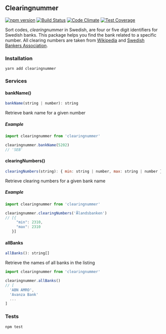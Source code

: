## Clearingnummer

[![npm version](https://badge.fury.io/js/clearingnummer.svg)](https://badge.fury.io/js/clearingnummer)
[![Build Status](https://travis-ci.org/believer/clearingnummer.svg?branch=master)](https://travis-ci.org/believer/clearingnummer)
[![Code Climate](https://codeclimate.com/github/believer/clearingnummer/badges/gpa.svg)](https://codeclimate.com/github/believer/clearingnummer)
[![Test Coverage](https://codeclimate.com/github/believer/clearingnummer/badges/coverage.svg)](https://codeclimate.com/github/believer/clearingnummer/coverage)

Sort codes, _clearingnummer_ in Swedish, are four or five digit identifiers for Swedish banks. This package helps you find the bank related to a specific number. All clearing numbers are taken from [Wikipedia](http://www.wikiwand.com/sv/Lista_%C3%B6ver_clearingnummer_till_svenska_banker) and [Swedish Bankers Association](http://www.swedishbankers.se/media/1253/1601_clearingnummer.pdf).

### Installation
```
yarn add clearingnummer
```

### Services

#### bankName()
```js
bankName(string | number): string
```

Retrieve bank name for a given number

##### Example
```js
import clearingnummer from 'clearingnummer'

clearingnummer.bankName(5202)
// 'SEB'
```

#### clearingNumbers()
```js
clearingNumbers(string): { min: string | number, max: string | number }[]
```

Retrieve clearing numbers for a given bank name

##### Example
```js
import clearingnummer from 'clearingnummer'

clearingnummer.clearingNumbers('Ålandsbanken')
// [{
     "min": 2310,
     "max": 2310
   }]
```

#### allBanks
```js
allBanks(): string[]
```

Retrieve the names of all banks in the listing

```js
import clearingnummer from 'clearingnummer'

clearingnummer.allBanks()
// [
  'ABN AMRO',
  'Avanza Bank'
  ...
]
```

### Tests
```
npm test
```
